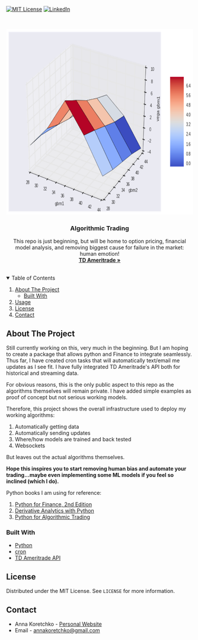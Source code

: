 

<!--
*** Thanks for checking out the Best-README-Template. If you have a suggestion
*** that would make this better, please fork the repo and create a pull request
*** or simply open an issue with the tag "enhancement".
*** Thanks again! Now go create something AMAZING! :D
-->



<!-- PROJECT SHIELDS -->
<!--
*** I'm using markdown "reference style" links for readability.
*** Reference links are enclosed in brackets [ ] instead of parentheses ( ).
*** See the bottom of this document for the declaration of the reference variables
*** for contributors-url, forks-url, etc. This is an optional, concise syntax you may use.
*** https://www.markdownguide.org/basic-syntax/#reference-style-links
-->

[![MIT License][license-shield]][license-url]
[![LinkedIn][linkedin-shield]][linkedin-url]



<!-- PROJECT LOGO -->
<br />

<p align="center">
  <a href="https://anna-koretchko.ue.r.appspot.com/">
    <img src="img/derivative.png" alt="Logo" width="800" height="500">
  </a>

  <h3 align="center">Algorithmic Trading</h3>

  <p align="center">
    This repo is just beginning, but will be home to option pricing, financial model analysis, and removing biggest cause for failure in the market: human emotion!
    <br />
    <a href="https://www.tdameritrade.com/"><strong>TD Ameritrade »</strong></a>
    <br />
    <br />
    <!-- <a href="https://www.tdameritrade.com/">Latest Model</a>
    ·
    <a href="https://anna-koretchko.ue.r.appspot.com/">Demo</a> -->

  </p>
</p>



<!-- TABLE OF CONTENTS -->
<details open="open">
  <summary>Table of Contents</summary>
  <ol>
    <li>
      <a href="#about-the-project">About The Project</a>
      <ul>
        <li><a href="#built-with">Built With</a></li>
      </ul>
    </li>
    <li><a href="#usage">Usage</a></li>
    <li><a href="#license">License</a></li>
    <li><a href="#contact">Contact</a></li>
  </ol>
</details>

<!-- ABOUT THE PROJECT -->
## About The Project

Still currently working on this, very much in the beginning. But I am hoping to create a package that allows python and Finance to integrate seamlessly. Thus far, I have created cron tasks that will automatically text/email me updates as I see fit. I have fully integrated TD Ameritrade's API both for historical and streaming data.  

For obvious reasons, this is the only public aspect to this repo as the algorithms themselves will remain private. I have added simple examples as proof of concept but not serious working models.  

Therefore, this project shows the overall infrastructure used to deploy my working algorithms:

1. Automatically getting data
2. Automatically sending updates
3. Where/how models are trained and back tested
4. Websockets

But leaves out the actual algorithms themselves. 

**Hope this inspires you to start removing human bias and automate your trading...maybe even implementing some ML models if you feel so inclined (which I do).**

Python books I am using for reference:

1. [Python for Finance, 2nd Edition](https://learning.oreilly.com/library/view/python-for-finance/9781492024323/)
2. [Derivative Analytics with Python](https://learning.oreilly.com/library/view/derivatives-analytics-with/9781119037996/)
3. [Python for Algorithmic Trading](https://learning.oreilly.com/library/view/python-for-algorithmic/9781492053347/)



### Built With


* [Python](https://www.python.org/)
* [cron](https://man7.org/linux/man-pages/man8/cron.8.html)
* [TD Ameritrade API](https://developer.tdameritrade.com/apis)


<!-- LICENSE -->
## License

Distributed under the MIT License. See `LICENSE` for more information.



<!-- CONTACT -->
## Contact

* Anna Koretchko - [Personal Website](https://anna-koretchko.ue.r.appspot.com/index)
* Email - annakoretchko@gmail.com







<!-- MARKDOWN LINKS & IMAGES -->
<!-- https://www.markdownguide.org/basic-syntax/#reference-style-links -->
[contributors-shield]: https://img.shields.io/github/contributors/othneildrew/Best-README-Template.svg?style=for-the-badge
[contributors-url]: https://github.com/othneildrew/Best-README-Template/graphs/contributors
[forks-shield]: https://img.shields.io/github/forks/othneildrew/Best-README-Template.svg?style=for-the-badge
[forks-url]: https://github.com/othneildrew/Best-README-Template/network/members
[stars-shield]: https://img.shields.io/github/stars/othneildrew/Best-README-Template.svg?style=for-the-badge
[stars-url]: https://github.com/othneildrew/Best-README-Template/stargazers
[issues-shield]: https://img.shields.io/github/issues/othneildrew/Best-README-Template.svg?style=for-the-badge
[issues-url]: https://github.com/othneildrew/Best-README-Template/issues
[license-shield]: https://img.shields.io/github/license/othneildrew/Best-README-Template.svg?style=for-the-badge
[license-url]: https://github.com/annakoretchko/garmin_analysis/blob/master/LICENSE
[linkedin-shield]: https://img.shields.io/badge/-LinkedIn-black.svg?style=for-the-badge&logo=linkedin&colorB=555
[linkedin-url]: https://www.linkedin.com/in/anna-koretchko-1b5b0211a/
[product-screenshot]: images/screenshot.png

